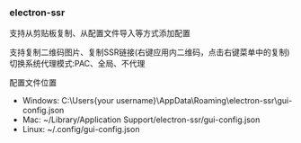 ### electron-ssr
支持从剪贴板复制、从配置文件导入等方式添加配置

支持复制二维码图片、复制SSR链接(右键应用内二维码，点击右键菜单中的复制)
切换系统代理模式:PAC、全局、不代理

配置文件位置
* Windows: C:\Users\{your username}\AppData\Roaming\electron-ssr\gui-config.json
* Mac: ~/Library/Application Support/electron-ssr/gui-config.json
* Linux: ~/.config/gui-config.json